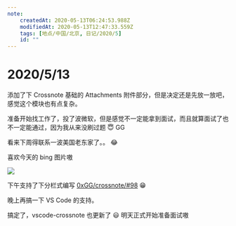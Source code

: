 ```yaml
---
note:
    createdAt: 2020-05-13T06:24:53.988Z
    modifiedAt: 2020-05-13T12:47:33.559Z
    tags: [地点/中国/北京, 日记/2020/5]
    id: ""
---
```

# 2020/5/13
<!-- @crossnote.comment "id":"8b09f887-b5b6-4646-8bbb-95b919c6837f" -->  
<!-- @timer "date":"Wed May 13 2020 14:25:27 GMT+0800 (China Standard Time)" -->
添加了下 Crossnote 基础的 Attachments 附件部分，但是决定还是先放一放吧，感觉这个模块也有点复杂。

准备开始找工作了，投了波微软，但是感觉不一定能拿到面试，而且就算面试了也不一定能通过，因为我从来没刷过题 :innocent: GG

看来下周得联系一波美国老东家了。。 :joy: 
<!-- @timer "date":"Wed May 13 2020 19:10:36 GMT+0800 (China Standard Time)" -->
喜欢今天的 bing 图片嗷

![](https://www.bing.com/th?id=OHR.MooseWatching_EN-CN9309025517_UHD.jpg&pid=hp&w=3840&h=2160&rs=1&c=4&r=0)

下午支持了下分栏式编写 [0xGG/crossnote/#98](https://github.com/0xGG/crossnote/issues/98) :grin: 

晚上再搞一下 VS Code 的支持。

<!-- @timer "date":"Wed May 13 2020 20:46:58 GMT+0800 (China Standard Time)" -->
搞定了，vscode-crossnote 也更新了 :smiley: 
明天正式开始准备面试嗷



